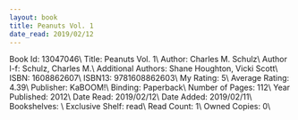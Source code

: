 ```yaml
---
layout: book
title: Peanuts Vol. 1
date_read: 2019/02/12
---
```


Book Id: 13047046\ 
Title: Peanuts Vol. 1\ 
Author: Charles M. Schulz\ 
Author l-f: Schulz, Charles M.\ 
Additional Authors: Shane Houghton, Vicki Scott\ 
ISBN: 1608862607\ 
ISBN13: 9781608862603\ 
My Rating: 5\ 
Average Rating: 4.39\ 
Publisher: KaBOOM!\ 
Binding: Paperback\ 
Number of Pages: 112\ 
Year Published: 2012\ 
Date Read: 2019/02/12\ 
Date Added: 2019/02/11\ 
Bookshelves: \ 
Exclusive Shelf: read\ 
Read Count: 1\ 
Owned Copies: 0\ 

